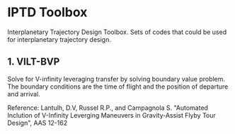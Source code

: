# IPTD Toolbox
Interplanetary Trajectory Design Toolbox. Sets of codes that could be used for interplanetary trajectory design. 

## 1. VILT-BVP
Solve for V-infinity leveraging transfer by solving boundary value problem. The boundary conditions are the time of flight and the position of departure and arrival.

Reference: Lantulh, D.V, Russel R.P., and Campagnola S. "Automated Inclution of V-Infinity Leverging Maneuvers in Gravity-Assist Flyby Tour Design", AAS 12-162
